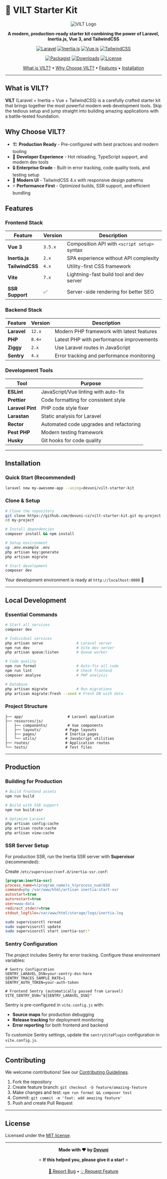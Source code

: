 # 🚀 VILT Starter Kit

<div align="center">

![VILT Logo](https://img.shields.io/badge/VILT-Starter%20Kit-red?style=for-the-badge&logo=laravel&logoColor=white)

**A modern, production-ready starter kit combining the power of Laravel, Inertia.js, Vue 3, and TailwindCSS**

[![Laravel](https://img.shields.io/badge/Laravel-12.x-FF2D20?style=flat&logo=laravel&logoColor=white)](https://laravel.com)
[![Inertia.js](https://img.shields.io/badge/Inertia.js-2.x-9553E9?style=flat&logo=inertia&logoColor=white)](https://inertiajs.com)
[![Vue.js](https://img.shields.io/badge/Vue.js-3.x-4FC08D?style=flat&logo=vue.js&logoColor=white)](https://vuejs.org)
[![TailwindCSS](https://img.shields.io/badge/TailwindCSS-4.x-38B2AC?style=flat&logo=tailwind-css&logoColor=white)](https://tailwindcss.com)

[![Packagist](https://img.shields.io/packagist/v/devuni/vilt-starter-kit?style=flat&logo=packagist&logoColor=white)](https://packagist.org/packages/devuni/vilt-starter-kit)
[![Downloads](https://img.shields.io/packagist/dt/devuni/vilt-starter-kit?style=flat&logo=packagist&logoColor=white)](https://packagist.org/packages/devuni/vilt-starter-kit)
[![License](https://img.shields.io/badge/license-MIT-green?style=flat)](LICENSE)

[What is VILT?](#what-is-vilt) • [Why Choose VILT?](#why-choose-vilt) • [Features](#features) • [Installation](#installation)

</div>

---

## What is VILT?

**VILT** (Laravel + Inertia + Vue + TailwindCSS) is a carefully crafted starter kit that brings together the most powerful modern web development tools. Skip the tedious setup and jump straight into building amazing applications with a battle-tested foundation.

## Why Choose VILT?

- 🏗️ **Production Ready** - Pre-configured with best practices and modern tooling
- 🚀 **Developer Experience** - Hot reloading, TypeScript support, and modern dev tools
- 🔒 **Enterprise Grade** - Built-in error tracking, code quality tools, and testing setup
- 📱 **Modern UI** - TailwindCSS 4.x with responsive design patterns
- ⚡ **Performance First** - Optimized builds, SSR support, and efficient bundling

## Features

### Frontend Stack

| Feature         | Version | Description                                  |
| --------------- | ------- | -------------------------------------------- |
| **Vue 3**       | `3.5.x` | Composition API with `<script setup>` syntax |
| **Inertia.js**  | `2.x`   | SPA experience without API complexity        |
| **TailwindCSS** | `4.x`   | Utility-first CSS framework                  |
| **Vite**        | `7.x`   | Lightning-fast build tool and dev server     |
| **SSR Support** | ✅      | Server-side rendering for better SEO         |

### Backend Stack

| Feature     | Version | Description                               |
| ----------- | ------- | ----------------------------------------- |
| **Laravel** | `12.x`  | Modern PHP framework with latest features |
| **PHP**     | `8.4+`  | Latest PHP with performance improvements  |
| **Ziggy**   | `2.x`   | Use Laravel routes in JavaScript          |
| **Sentry**  | `4.x`   | Error tracking and performance monitoring |

### Development Tools

| Tool             | Purpose                                 |
| ---------------- | --------------------------------------- |
| **ESLint**       | JavaScript/Vue linting with auto-fix    |
| **Prettier**     | Code formatting for consistent style    |
| **Laravel Pint** | PHP code style fixer                    |
| **Larastan**     | Static analysis for Laravel             |
| **Rector**       | Automated code upgrades and refactoring |
| **Pest PHP**     | Modern testing framework                |
| **Husky**        | Git hooks for code quality              |

---

## Installation

### Quick Start (Recommended)

```bash
laravel new my-awesome-app --using=devuni/vilt-starter-kit
```

### Clone & Setup

```bash
# Clone the repository
git clone https://github.com/devuni-cz/vilt-starter-kit.git my-project
cd my-project

# Install dependencies
composer install && npm install

# Setup environment
cp .env.example .env
php artisan key:generate
php artisan migrate

# Start development
composer dev
```

Your development environment is ready at `http://localhost:8000` 🎉

---

## Local Development

### Essential Commands

```bash
# Start all services
composer dev

# Individual services
php artisan serve               # Laravel server
npm run dev                     # Vite dev server
php artisan queue:listen        # Queue worker

# Code quality
npm run format                  # Auto-fix all code
npm run lint                    # Check frontend
composer analyse                # PHP analysis

# Database
php artisan migrate             # Run migrations
php artisan migrate:fresh --seed # Fresh DB with data
```

### Project Structure

```
├── app/                    # Laravel application
├── resources/js/
│   ├── components/         # Vue components
│   ├── layouts/           # Page layouts
│   ├── pages/             # Inertia pages
│   └── utils/             # JavaScript utilities
├── routes/                # Application routes
└── tests/                 # Test files
```

---

## Production

### Building for Production

```bash
# Build frontend assets
npm run build

# Build with SSR support
npm run build:ssr

# Optimize Laravel
php artisan config:cache
php artisan route:cache
php artisan view:cache
```

### SSR Server Setup

For production SSR, run the Inertia SSR server with **Supervisor** (recommended):

Create `/etc/supervisor/conf.d/inertia-ssr.conf`:

```ini
[program:inertia-ssr]
process_name=%(program_name)s_%(process_num)02d
command=php /var/www/html/artisan inertia:start-ssr
autostart=true
autorestart=true
user=www-data
redirect_stderr=true
stdout_logfile=/var/www/html/storage/logs/inertia.log
```

```bash
sudo supervisorctl reread
sudo supervisorctl update
sudo supervisorctl start inertia-ssr:*
```

### Sentry Configuration

The project includes Sentry for error tracking. Configure these environment variables:

```env
# Sentry Configuration
SENTRY_LARAVEL_DSN=your-sentry-dsn-here
SENTRY_TRACES_SAMPLE_RATE=1
SENTRY_AUTH_TOKEN=your-auth-token

# Frontend Sentry (automatically passed from Laravel)
VITE_SENTRY_DSN="${SENTRY_LARAVEL_DSN}"
```

Sentry is pre-configured in `vite.config.js` with:

- **Source maps** for production debugging
- **Release tracking** for deployment monitoring
- **Error reporting** for both frontend and backend

To customize Sentry settings, update the `sentryVitePlugin` configuration in `vite.config.js`.

---

## Contributing

We welcome contributions! See our [Contributing Guidelines](CONTRIBUTING.md).

1. Fork the repository
2. Create feature branch: `git checkout -b feature/amazing-feature`
3. Make changes and test: `npm run format && composer test`
4. Commit: `git commit -m 'feat: add amazing feature'`
5. Push and create Pull Request

---

## License

Licensed under the [MIT license](LICENSE).

---

<div align="center">

**Made with ❤️ by [Devuni](https://devuni.cz/)**

⭐ **If this helped you, please give it a star!** ⭐

[🐛 Report Bug](https://github.com/devuni-cz/vilt-starter-kit/issues) • [💡 Request Feature](https://github.com/devuni-cz/vilt-starter-kit/issues)

</div>
